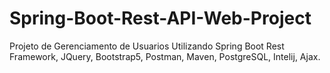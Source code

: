 # Spring-Boot-Rest-API-Web-Project
Projeto de Gerenciamento de Usuarios Utilizando Spring Boot Rest Framework, JQuery, Bootstrap5, Postman, Maven, PostgreSQL, Intelij, Ajax.

